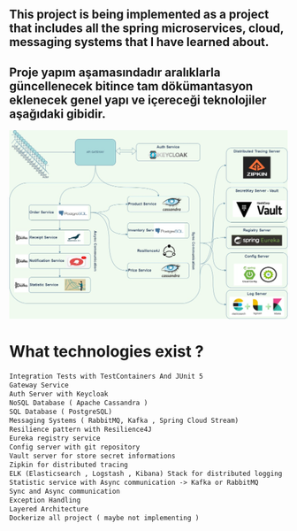 ## This project is being implemented as a project that includes all the spring microservices, cloud, messaging systems that I have learned about.

## Proje yapım aşamasındadır aralıklarla güncellenecek bitince tam dökümantasyon eklenecek genel yapı ve içereceği teknolojiler aşağıdaki gibidir.

<p align="center">
<img src="diagram.jpg" alt="ci" width="600" class="center"/>
</p>

# What technologies exist ? 
    
    Integration Tests with TestContainers And JUnit 5
    Gateway Service
    Auth Server with Keycloak
    NoSQL Database ( Apache Cassandra )
    SQL Database ( PostgreSQL)
    Messaging Systems ( RabbitMQ, Kafka , Spring Cloud Stream)
    Resilience pattern with Resilience4J 
    Eureka registry service
    Config server with git repository
    Vault server for store secret informations
    Zipkin for distributed tracing
    ELK (Elasticsearch , Logstash , Kibana) Stack for distributed logging
    Statistic service with Async communication -> Kafka or RabbitMQ
    Sync and Async communication 
    Exception Handling
    Layered Architecture
    Dockerize all project ( maybe not implementing )
